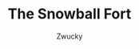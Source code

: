 ---
media: "images/rounds/round_1/snowball_fort.png"
media_type: image
title: The Snowball Fort
author: Zwucky
desc: Some crewmembers hunker down in a snowball fort.
---